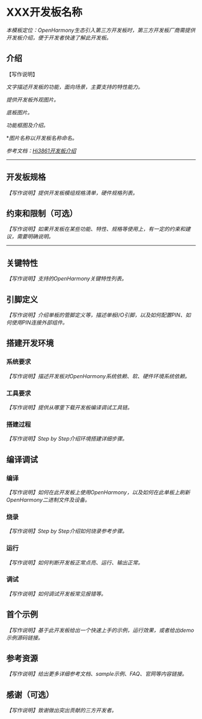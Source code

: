 # XXX开发板名称
*本模板定位：OpenHarmony生态引入第三方开发板时，第三方开发板厂商需提供开发板介绍，便于开发者快速了解此开发板。*

## 介绍

【写作说明】

*文字描述开发板的功能，面向场景，主要支持的特性能力。*

*提供开发板外观图片。*

*底板图片。*

*功能框图及介绍。*

**图片名称以开发板名称命名。*

*参考文档：[Hi3861开发板介绍](https://gitee.com/openharmony/docs/blob/master/zh-cn/device-dev/quick-start/quickstart-appendix-hi3861.md)*

********
## 开发板规格

*【写作说明】提供开发板模组规格清单，硬件规格列表。*

## 约束和限制（可选）

*【写作说明】如果开发板在某些功能、特性、规格等使用上，有一定的约束和建议，需要明确说明。*

********


## 关键特性
*【写作说明】支持的OpenHarmony关键特性列表。*

## 引脚定义
*【写作说明】介绍单板的管脚定义等，描述单板I/O引脚，以及如何配置PIN、如何使用PIN连接外部组件。*  

## 搭建开发环境

### 系统要求

*【写作说明】描述开发板对OpenHarmony系统依赖、软、硬件环境系统依赖。*

### 工具要求

*【写作说明】提供从哪里下载开发板编译调试工具链。*

### 搭建过程

*【写作说明】Step by Step介绍环境搭建详细步骤。*

## 编译调试

### 编译

*【写作说明】如何在此开发板上使用OpenHarmony，以及如何在此单板上刷新OpenHarmony二进制文件及设备。*

### 烧录

*【写作说明】Step by Step介绍如何烧录参考步骤。*

### 运行

*【写作说明】如何判断开发板正常点亮、运行、输出正常。*


### 调试

*【写作说明】如何调试开发板常见报错等。*

## 首个示例

*【写作说明】基于此开发板给出一个快速上手的示例，运行效果，或者给出demo示例源码链接。*

## 参考资源

*【写作说明】给出更多详细参考文档、sample示例、FAQ、官网等内容链接。*

## 感谢（可选）

*【写作说明】致谢做出突出贡献的三方开发者。*

